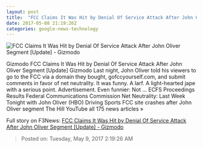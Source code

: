 ```yaml
---
layout: post
title:  "FCC Claims It Was Hit by Denial Of Service Attack After John Oliver Segment [Update] - Gizmodo"
date: 2017-05-08 21:19:26Z
categories: google-news-technology
---
```


![FCC Claims It Was Hit by Denial Of Service Attack After John Oliver Segment [Update] - Gizmodo](https://i.kinja-img.com/gawker-media/image/upload/s--huvvavbX--/c_fill,fl_progressive,g_center,h_900,q_80,w_1600/qn6ub0lmwkptispdrolj.jpg)

Gizmodo FCC Claims It Was Hit by Denial Of Service Attack After John Oliver Segment [Update] Gizmodo Last night, John Oliver told his viewers to go to the FCC via a domain they bought, gofccyourself.com, and submit comments in favor of net neutrality. It was funny. A larf. A light-hearted jape with a serious point. Advertisement. Even funnier: Not ... ECFS Proceedings Results Federal Communications Commission Net Neutrality: Last Week Tonight with John Oliver (HBO) Driving Sports FCC site crashes after John Oliver segment The Hill YouTube all 175 news articles »


Full story on F3News: [FCC Claims It Was Hit by Denial Of Service Attack After John Oliver Segment [Update] - Gizmodo](http://www.f3nws.com/n/USdErB)

> Posted on: Tuesday, May 9, 2017 2:19:26 AM
